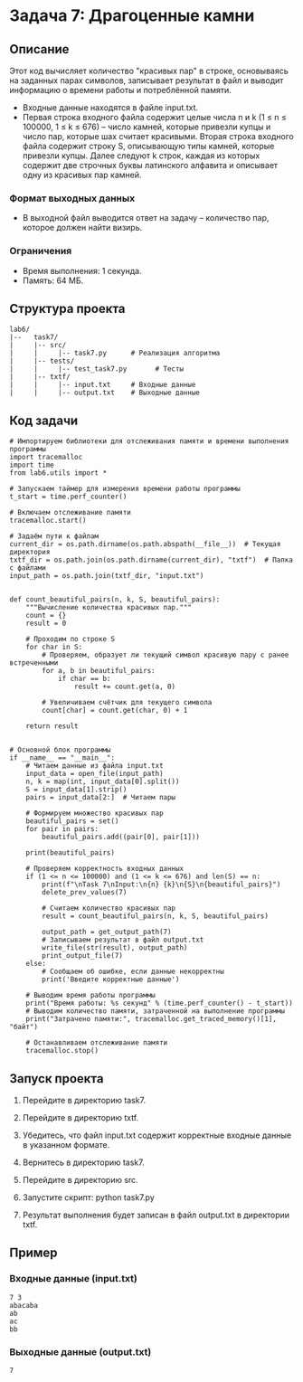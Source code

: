 # Задача 7: Драгоценные камни

## Описание

Этот код вычисляет количество "красивых пар" в строке, основываясь на заданных парах символов, записывает результат в файл и выводит информацию о времени работы и потреблённой памяти.
- Входные данные находятся в файле input.txt.
- Первая строка входного файла
содержит целые числа n и k (1 ≤ n ≤ 100000, 1 ≤ k ≤ 676) – число камней,
которые привезли купцы и число пар, которые шах считает красивыми. Вторая строка входного файла содержит строку S, описывающую типы камней,
которые привезли купцы.
Далее следуют k строк, каждая из которых содержит две строчных буквы
латинского алфавита и описывает одну из красивых пар камней.

### Формат выходных данных
- В выходной файл выводится ответ на задачу – количество пар, которое должен найти визирь.
### Ограничения
- Время выполнения: 1 секунда.
- Память: 64 МБ.

## Структура проекта
```
lab6/
|--   task7/
|     |-- src/
|     |     |-- task7.py      # Реализация алгоритма
|     |-- tests/
|     |     |-- test_task7.py       # Тесты
|     |-- txtf/
|     |     |-- input.txt     # Входные данные
|     |     |-- output.txt    # Выходные данные
```
## Код задачи
```
# Импортируем библиотеки для отслеживания памяти и времени выполнения программы
import tracemalloc
import time
from lab6.utils import *

# Запускаем таймер для измерения времени работы программы
t_start = time.perf_counter()

# Включаем отслеживание памяти
tracemalloc.start()

# Задаём пути к файлам
current_dir = os.path.dirname(os.path.abspath(__file__))  # Текущая директория
txtf_dir = os.path.join(os.path.dirname(current_dir), "txtf")  # Папка с файлами
input_path = os.path.join(txtf_dir, "input.txt")


def count_beautiful_pairs(n, k, S, beautiful_pairs):
    """Вычисление количества красивых пар."""
    count = {}
    result = 0

    # Проходим по строке S
    for char in S:
        # Проверяем, образует ли текущий символ красивую пару с ранее встреченными
        for a, b in beautiful_pairs:
            if char == b:
                result += count.get(a, 0)

        # Увеличиваем счётчик для текущего символа
        count[char] = count.get(char, 0) + 1

    return result


# Основной блок программы
if __name__ == "__main__":
    # Читаем данные из файла input.txt
    input_data = open_file(input_path)
    n, k = map(int, input_data[0].split())
    S = input_data[1].strip()
    pairs = input_data[2:]  # Читаем пары

    # Формируем множество красивых пар
    beautiful_pairs = set()
    for pair in pairs:
        beautiful_pairs.add((pair[0], pair[1]))

    print(beautiful_pairs)

    # Проверяем корректность входных данных
    if (1 <= n <= 100000) and (1 <= k <= 676) and len(S) == n:
        print(f"\nTask 7\nInput:\n{n} {k}\n{S}\n{beautiful_pairs}")
        delete_prev_values(7)

        # Считаем количество красивых пар
        result = count_beautiful_pairs(n, k, S, beautiful_pairs)

        output_path = get_output_path(7)
        # Записываем результат в файл output.txt
        write_file(str(result), output_path)
        print_output_file(7)
    else:
        # Сообщаем об ошибке, если данные некорректны
        print('Введите корректные данные')

    # Выводим время работы программы
    print("Время работы: %s секунд" % (time.perf_counter() - t_start))
    # Выводим количество памяти, затраченной на выполнение программы
    print("Затрачено памяти:", tracemalloc.get_traced_memory()[1], "байт")

    # Останавливаем отслеживание памяти
    tracemalloc.stop()

```
## Запуск проекта

1. Перейдите в директорию task7.
2. Перейдите в директорию txtf.
3. Убедитесь, что файл input.txt содержит корректные входные данные в указанном формате.
4. Вернитесь в директорию task7.
5. Перейдите в директорию src.
6. Запустите скрипт:
      python task7.py
   
7. Результат выполнения будет записан в файл output.txt в директории txtf.

## Пример

### Входные данные (input.txt)
```
7 3
abacaba
ab
ac
bb
```


### Выходные данные (output.txt)
```
7
```
